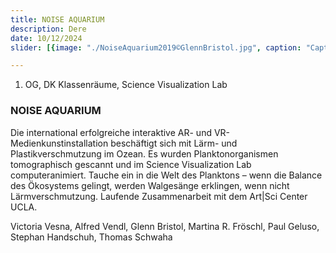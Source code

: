 ```yaml
---
title: NOISE AQUARIUM
description: Dere
date: 10/12/2024
slider: [{image: "./NoiseAquarium2019©GlennBristol.jpg", caption: "Caption 1"}]

---
```



1. OG, DK Klassenräume, Science Visualization Lab
### NOISE AQUARIUM

Die international erfolgreiche interaktive AR- und VR-Medienkunstinstallation
beschäftigt sich mit Lärm- und Plastikverschmutzung im Ozean. Es wurden Planktonorganismen tomographisch gescannt und im Science Visualization Lab computeranimiert. Tauche ein in die Welt des Planktons – wenn die Balance
des Ökosystems gelingt, werden Walgesänge erklingen, wenn nicht
Lärmverschmutzung. Laufende Zusammenarbeit mit dem Art|Sci Center UCLA.

Victoria Vesna, Alfred Vendl, Glenn Bristol, Martina R. Fröschl, Paul Geluso,
Stephan Handschuh, Thomas Schwaha